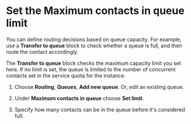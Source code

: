 # Set the Maximum contacts in queue limit<a name="set-maximum-queue-limit"></a>

You can define routing decisions based on queue capacity\. For example, use a **Transfer to queue** block to check whether a queue is full, and then route the contact accordingly\.

The **Transfer to queue** block checks the maximum capacity limit you set here\. If no limit is set, the queue is limited to the number of concurrent contacts set in the service quota for the instance\.

1. Choose **Routing**, **Queues**, **Add new queue**\. Or, edit an existing queue\.

1. Under **Maximum contacts in queue** choose **Set limit**\.

1. Specify how many contacts can be in the queue before it's considered full\.